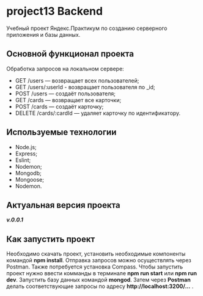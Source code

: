 
# **project13 Backend**

Учебный проект Яндекс.Практикум по созданию серверного приложения и базы данных.

## **Основной функционал проекта**

Обработка запросов на локальном сервере:
+ GET /users — возвращает всех пользователей;
+ GET /users/:userId - возвращает пользователя по _id;
+ POST /users — создаёт пользователя;
+ GET /cards — возвращает все карточки;
+ POST /cards — создаёт карточку;
+ DELETE /cards/:cardId — удаляет карточку по идентификатору.

## **Используемые технологии**

+ Node.js;
+ Express;
+ Eslint;
+ Nodemon;
+ Mongodb;
+ Mongoose;
+ Nodemon.

## **Актуальная версия проекта**

***v.0.0.1***

## **Как запустить проект**

Необходимо скачать проект, установить необходимые компоненты командой **npm install**. Отправка запросов можно осуществлять через Postman.  Также потребуется установка Compass. Чтобы запустить проект нужно ввести комманды в терминале **npm run start** или **npm run dev**. Запустить базу данных командой **mongod**. Затем через **Postman** делать соответствующие запросы по адресу  **http://localhost:3200/...** .

